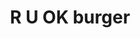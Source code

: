 ---
title: R U OK burger
ravintola: ye
ruka: ye
slug: https://ruokburger.fi/
kuvaus: RUOK tarjoilee tuoreista huippu raaka-aineista valmistettuja, rehellisiä, simppeleitä ja ennen kaikkea herkullisia burgereita suomen kovimmassa hiihtokeskuksessa Rukalla!
update: 2022-02-11-11:36
image01: ../images/burgerikuvaruok.jpg
---